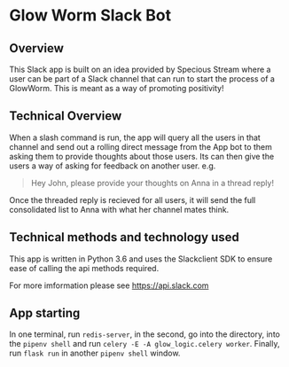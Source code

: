 # Glow Worm Slack Bot

## Overview
This Slack app is built on an idea provided by Specious Stream where a user can be part of a Slack channel that can run to start the process of a GlowWorm. This is meant as a way of promoting positivity!

## Technical Overview
When a slash command is run, the app will query all the users in that channel and send out a rolling direct message from the App bot to them asking them to provide thoughts about those users. Its can then give the users a way of asking for feedback on another user. e.g. 

> Hey John, please provide your thoughts on Anna in a thread reply!

Once the threaded reply is recieved for all users, it will send the full consolidated list to Anna with what her channel mates think.

## Technical methods and technology used
This app is written in Python 3.6 and uses the Slackclient SDK to ensure ease of calling the api methods required.

For more imformation please see https://api.slack.com

## App starting
In one terminal, run `redis-server`, in the second, go into the directory, into the `pipenv shell` and run `celery -E -A glow_logic.celery worker`. Finally, run `flask run` in another `pipenv shell` window. 